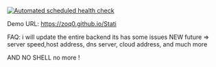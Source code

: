 [![Automated scheduled health check](https://github.com/abdimk/Stati/actions/workflows/main.yml/badge.svg)](https://github.com/abdimk/Stati/actions/workflows/main.yml)


Demo URL: https://zoq0.github.io/Stati



FAQ: i will update the entire backend its has some issues
NEW future => server speed,host address, dns server, cloud address, and much more 

AND NO SHELL no more !
